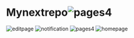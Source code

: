 # Mynextrepo![pages4](https://user-images.githubusercontent.com/78638595/171491462-4bb39a14-4a5d-49e5-9fc3-9d873b1de520.png)
![editpage](https://user-images.githubusercontent.com/78638595/171491535-7d548f59-5861-4b81-92d9-62d543f30ed2.png)
![notification](https://user-images.githubusercontent.com/78638595/171491812-0839f3d3-9d09-4210-abd8-bbbbfbd415f5.png)
![pages4](https://user-images.githubusercontent.com/78638595/171491833-a328c276-293f-418f-83e5-85867e5663ea.png)
![homepage](https://user-images.githubusercontent.com/78638595/171492871-e30dc923-08cc-4a7f-b6c8-00039a904b7f.png)
